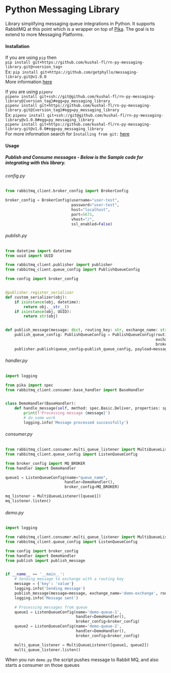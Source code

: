 # Python Messaging Library
Library simplifying messaging queue integrations in Python. 
It supports RabbitMQ at this point which is a wrapper on top of [Pika](https://github.com/pika/pika).
The goal is to extend to more Messaging Platforms.

#### Installation
If you are using `pip` then  
`pip install git+https://github.com/kushal-fl/rn-py-messaging-library.git@<version_tag>`  
Ex: `pip install git+https://github.com/getphyllo/messaging-library.git@v1.0.0`  
More information [here](https://pip.pypa.io/en/stable/topics/vcs-support/)

If you are using `pipenv`  
`pipenv install git+ssh://git@github.com/kushal-fl/rn-py-messaging-library@{version_tag}#egg=py_messaging_library`  
`pipenv install git+https://github.com/kushal-fl/rn-py-messaging-library.git@{version_tag}#egg=py_messaging_library`  
Ex:
`pipenv install git+ssh://git@github.com/kushal-fl/rn-py-messaging-library@v1.0.0#egg=py_messaging_library`  
`pipenv install git+https://github.com/kushal-fl/rn-py-messaging-library.git@v1.0.0#egg=py_messaging_library`  
For more information search for `Installing from git:` [here](https://github.com/pypa/pipenv#-usage)

#### Usage
##### Publish and Consume messages - Below is the Sample code for integrating with this library. 

###### config.py
```python
from rabbitmq_client.broker_config import BrokerConfig

broker_config = BrokerConfig(username="user-test",
                             password="user-test",
                             host="localhost",
                             port=5671,
                             vhost="/",
                             ssl_enabled=False)

```

###### publish.py
```python
from datetime import datetime
from uuid import UUID

from rabbitmq_client.publisher import publisher
from rabbitmq_client.queue_config import PublishQueueConfig

from config import broker_config


@publisher.register_serializer
def custom_serializer(obj):
    if isinstance(obj, datetime):
        return obj.__str__()
    if isinstance(obj, UUID):
        return str(obj)


def publish_message(message: dict, routing_key: str, exchange_name: str):
    publish_queue_config: PublishQueueConfig = PublishQueueConfig(routing_key=routing_key,
                                                                  exchange=exchange_name,
                                                                  broker_config=broker_config)
    publisher.publish(queue_config=publish_queue_config, payload=message)
```


###### handler.py
```python
import logging

from pika import spec
from rabbitmq_client.consumer.base_handler import BaseHandler


class DemoHandler(BaseHandler):
    def handle_message(self, method: spec.Basic.Deliver, properties: spec.BasicProperties, message: dict):
        print(f'Processing message {message}')
        # do some work
        logging.info('Message processed successfully')

```

###### consumer.py
```python
from rabbitmq_client.consumer.multi_queue_listener import MultiQueueListener
from rabbitmq_client.queue_config import ListenQueueConfig

from broker_config import MQ_BROKER
from handler import DemoHandler

queue1 = ListenQueueConfig(name="queue_name",
                          handler=DemoHandler(),
                          broker_config=MQ_BROKER)

mq_listener = MultiQueueListener([queue1])
mq_listener.listen()
```

###### demo.py
```python
import logging

from rabbitmq_client.consumer.multi_queue_listener import MultiQueueListener
from rabbitmq_client.queue_config import ListenQueueConfig

from config import broker_config
from handler import DemoHandler
from publish import publish_message


if __name__ == '__main__':
    # Sending message to exchange with a routing key
    message = {'key': 'value'}
    logging.info('Sending message')
    publish_message(message=message, exchange_name='demo-exchange', routing_key='.queue-1.queue-2.')
    logging.info('Message sent')

    # Processing messages from queue
    queue1 = ListenQueueConfig(name='demo-queue-1',
                               handler=DemoHandler(),
                               broker_config=broker_config)
    queue2 = ListenQueueConfig(name='demo-queue-2',
                               handler=DemoHandler(),
                               broker_config=broker_config)

    multi_queue_listener = MultiQueueListener([queue1, queue2])
    multi_queue_listener.listen()
```

When you run `demo.py` the script pushes message to Rabbit MQ, and also starts a consumer on those queues
